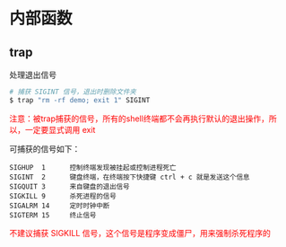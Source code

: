 # 内部函数

## trap

处理退出信号

```bash
# 捕获 SIGINT 信号，退出时删除文件夹
$ trap "rm -rf demo; exit 1" SIGINT
```

<font color="red">注意：被trap捕获的信号，所有的shell终端都不会再执行默认的退出操作，所以，一定要显式调用 exit</font>

可捕获的信号如下：

```
SIGHUP  1      控制终端发现被挂起或控制进程死亡
SIGINT  2      键盘终端，在终端按下快捷键 ctrl + c 就是发送这个信息
SIGQUIT 3      来自键盘的退出信号
SIGKILL 9      杀死进程的信号
SIGALRM 14     定时时钟中断
SIGTERM 15     终止信号
```

<font color="red">不建议捕获 SIGKILL 信号，这个信号是程序变成僵尸，用来强制杀死程序的</font>
